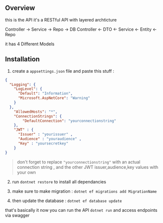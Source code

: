 ## Overview 

this is the API 
it's a RESTful API with layered archticture 


Controller → Service → Repo → DB
Controller ← DTO ← Service ← Entity ← Repo


it has 4 Different Models 

## Installation 

1. create a `appsettings.json` file and paste this stuff : 
```json
{
  "Logging": {
    "LogLevel": {
      "Default": "Information",
      "Microsoft.AspNetCore": "Warning"
    }
  },
    "AllowedHosts": "*",
    "ConnectionStrings": {
        "DefaultConnection": "yourconnectionstring"
    }, 
    "JWT" : { 
      "Issuer" : "yourissuer" ,
      "Audience" : "youraudience" ,
      "Key" : "yoursecretkey"
    }
}

```

> don't forget to replace `"yourconnectionstring"` with an actual connection string , and the other JWT issuer,audience,key values with your own 

2. run `dontnet restore` to install all dependancies 

3. make sure to make migration : `dotnet ef migrations add MigrationName`

4. then update the database : `dotnet ef database update`

that's basically it
now you can run the API `dotnet run` and access endpoints via swagger 
